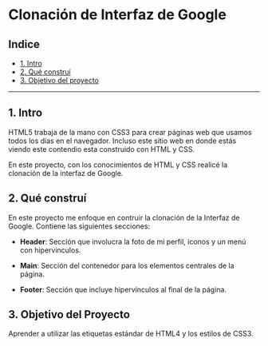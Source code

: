 # Clonación de Interfaz de Google

## Indice

* [1. Intro](https://github.com/AMMJ1999/clondegoogle#1-intro)
* [2. Qué construí](https://github.com/AMMJ1999/clondegoogle#2-qu%C3%A9-constru%C3%AD)
* [3. Objetivo del proyecto](https://github.com/AMMJ1999/clondegoogle#3-objetivo-del-proyecto)

****

## 1. Intro
HTML5 trabaja de la mano con CSS3 para crear páginas web que usamos todos los días en el navegador. Incluso este sitio web en donde estás viendo este contendio esta construido con HTML y CSS.

En este proyecto, con los conocimientos de HTML y CSS realicé la clonación de la interfaz de Google.

## 2. Qué construí
En este proyecto me enfoque en contruir la clonación de la Interfaz de Google. Contiene las siguientes secciones: 


* **Header**: Sección que involucra la foto de mi perfil, iconos y un menú con hipervinculos.

* **Main**: Sección del contenedor para los elementos centrales de la página.

* **Footer**: Sección que incluye hipervínculos al final de la página.

## 3. Objetivo del Proyecto
Aprender a utilizar las etiquetas estándar de HTML4 y los estilos de CSS3.

